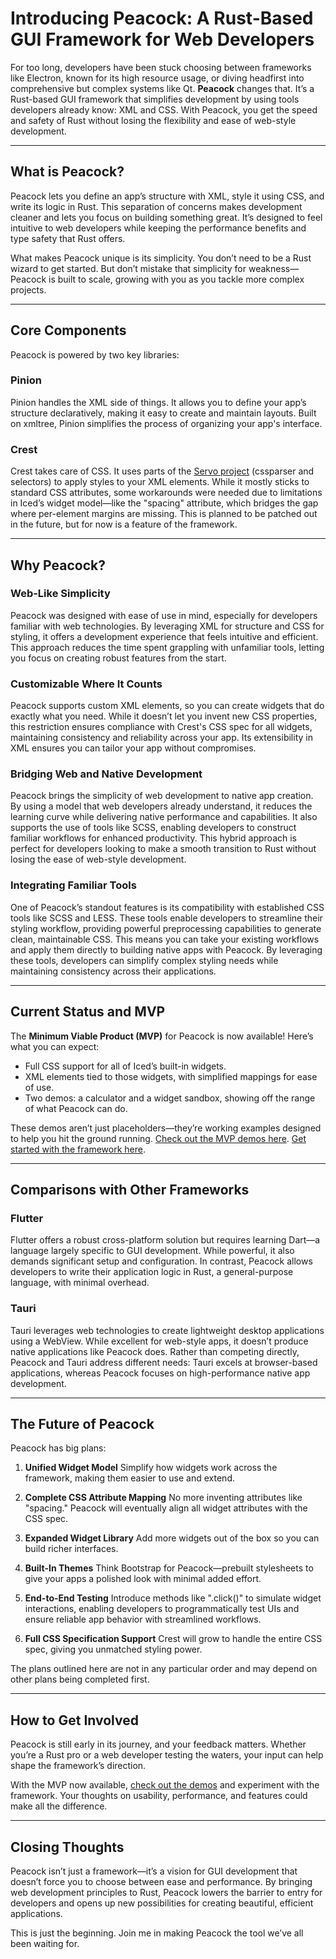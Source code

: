 # Introducing Peacock: A Rust-Based GUI Framework for Web Developers

For too long, developers have been stuck choosing between frameworks like Electron, known for its high resource usage, or diving headfirst into comprehensive but complex systems like Qt. **Peacock** changes that. It’s a Rust-based GUI framework that simplifies development by using tools developers already know: XML and CSS. With Peacock, you get the speed and safety of Rust without losing the flexibility and ease of web-style development.

---

## What is Peacock?

Peacock lets you define an app’s structure with XML, style it using CSS, and write its logic in Rust. This separation of concerns makes development cleaner and lets you focus on building something great. It’s designed to feel intuitive to web developers while keeping the performance benefits and type safety that Rust offers.

What makes Peacock unique is its simplicity. You don’t need to be a Rust wizard to get started. But don’t mistake that simplicity for weakness—Peacock is built to scale, growing with you as you tackle more complex projects.

---

## Core Components

Peacock is powered by two key libraries:

### Pinion

Pinion handles the XML side of things. It allows you to define your app’s structure declaratively, making it easy to create and maintain layouts. Built on xmltree, Pinion simplifies the process of organizing your app's interface.

### Crest

Crest takes care of CSS. It uses parts of the [Servo project](https://servo.org/) (cssparser and selectors) to apply styles to your XML elements. While it mostly sticks to standard CSS attributes, some workarounds were needed due to limitations in Iced’s widget model—like the "spacing" attribute, which bridges the gap where per-element margins are missing. This is planned to be patched out in the future, but for now is a feature of the framework.

---

## Why Peacock?

### **Web-Like Simplicity**

Peacock was designed with ease of use in mind, especially for developers familiar with web technologies. By leveraging XML for structure and CSS for styling, it offers a development experience that feels intuitive and efficient. This approach reduces the time spent grappling with unfamiliar tools, letting you focus on creating robust features from the start.

### **Customizable Where It Counts**

Peacock supports custom XML elements, so you can create widgets that do exactly what you need. While it doesn’t let you invent new CSS properties, this restriction ensures compliance with Crest's CSS spec for all widgets, maintaining consistency and reliability across your app. Its extensibility in XML ensures you can tailor your app without compromises.

### **Bridging Web and Native Development**

Peacock brings the simplicity of web development to native app creation. By using a model that web developers already understand, it reduces the learning curve while delivering native performance and capabilities. It also supports the use of tools like SCSS, enabling developers to construct familiar workflows for enhanced productivity. This hybrid approach is perfect for developers looking to make a smooth transition to Rust without losing the ease of web-style development.

### **Integrating Familiar Tools**

One of Peacock’s standout features is its compatibility with established CSS tools like SCSS and LESS. These tools enable developers to streamline their styling workflow, providing powerful preprocessing capabilities to generate clean, maintainable CSS. This means you can take your existing workflows and apply them directly to building native apps with Peacock. By leveraging these tools, developers can simplify complex styling needs while maintaining consistency across their applications.

---

## Current Status and MVP

The **Minimum Viable Product (MVP)** for Peacock is now available! Here’s what you can expect:

- Full CSS support for all of Iced’s built-in widgets.
- XML elements tied to those widgets, with simplified mappings for ease of use.
- Two demos: a calculator and a widget sandbox, showing off the range of what Peacock can do.

These demos aren’t just placeholders—they’re working examples designed to help you hit the ground running. [Check out the MVP demos here](). [Get started with the framework here]().

---

## Comparisons with Other Frameworks

### **Flutter**

Flutter offers a robust cross-platform solution but requires learning Dart—a language largely specific to GUI development. While powerful, it also demands significant setup and configuration. In contrast, Peacock allows developers to write their application logic in Rust, a general-purpose language, with minimal overhead.

### **Tauri**

Tauri leverages web technologies to create lightweight desktop applications using a WebView. While excellent for web-style apps, it doesn’t produce native applications like Peacock does. Rather than competing directly, Peacock and Tauri address different needs: Tauri excels at browser-based applications, whereas Peacock focuses on high-performance native app development.

---

## The Future of Peacock

Peacock has big plans:

1. **Unified Widget Model**
   Simplify how widgets work across the framework, making them easier to use and extend.

2. **Complete CSS Attribute Mapping** No more inventing attributes like "spacing." Peacock will eventually align all widget attributes with the CSS spec.

3. **Expanded Widget Library**
   Add more widgets out of the box so you can build richer interfaces.

4. **Built-In Themes** Think Bootstrap for Peacock—prebuilt stylesheets to give your apps a polished look with minimal added effort.

5. **End-to-End Testing** Introduce methods like ".click()" to simulate widget interactions, enabling developers to programmatically test UIs and ensure reliable app behavior with streamlined workflows.

6. **Full CSS Specification Support** Crest will grow to handle the entire CSS spec, giving you unmatched styling power.

The plans outlined here are not in any particular order and may depend on other plans being completed first.

---

## How to Get Involved

Peacock is still early in its journey, and your feedback matters. Whether you’re a Rust pro or a web developer testing the waters, your input can help shape the framework’s direction.

With the MVP now available, [check out the demos](#) and experiment with the framework. Your thoughts on usability, performance, and features could make all the difference.

---

## Closing Thoughts

Peacock isn’t just a framework—it’s a vision for GUI development that doesn’t force you to choose between ease and performance. By bringing web development principles to Rust, Peacock lowers the barrier to entry for developers and opens up new possibilities for creating beautiful, efficient applications.

This is just the beginning. Join me in making Peacock the tool we’ve all been waiting for.

